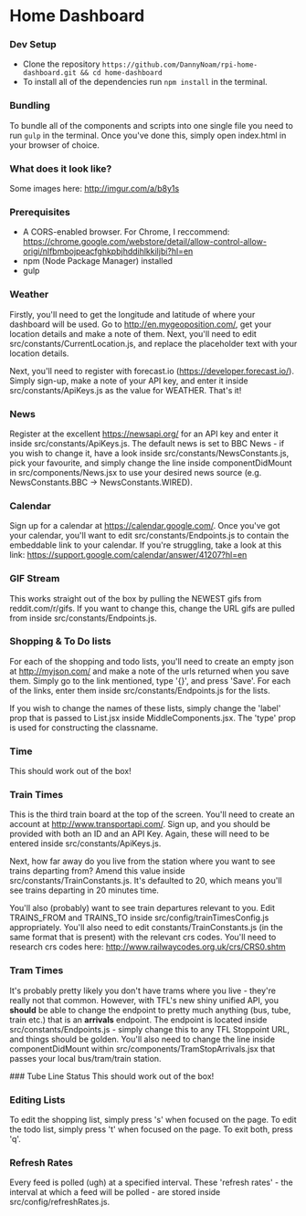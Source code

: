 # Home Dashboard

### Dev Setup
- Clone the repository `https://github.com/DannyNoam/rpi-home-dashboard.git && cd home-dashboard`
- To install all of the dependencies run `npm install` in the terminal.

### Bundling
To bundle all of the components and scripts into one single file you need to run `gulp` in the terminal. Once you've done this, simply open index.html in your browser of choice.

### What does it look like?
Some images here: http://imgur.com/a/b8y1s

### Prerequisites
- A CORS-enabled browser. For Chrome, I reccommend: https://chrome.google.com/webstore/detail/allow-control-allow-origi/nlfbmbojpeacfghkpbjhddihlkkiljbi?hl=en
- npm (Node Package Manager) installed
- gulp

### Weather
Firstly, you'll need to get the longitude and latitude of where your dashboard will be used. Go to http://en.mygeoposition.com/, get your location details and make a note of them. Next, you'll need to edit src/constants/CurrentLocation.js, and replace the placeholder text with your location details.

Next, you'll need to register with forecast.io (https://developer.forecast.io/). Simply sign-up, make a note of your API key, and enter it inside src/constants/ApiKeys.js as the value for WEATHER. That's it!

### News
Register at the excellent https://newsapi.org/ for an API key and enter it inside src/constants/ApiKeys.js. The default news is set to BBC News - if you wish to change it, have a look inside src/constants/NewsConstants.js, pick your favourite, and simply change the line inside componentDidMount in src/components/News.jsx to use your desired news source (e.g. NewsConstants.BBC -> NewsConstants.WIRED).

### Calendar
Sign up for a calendar at https://calendar.google.com/. Once you've got your calendar, you'll want to edit src/constants/Endpoints.js to contain the embeddable link to your calendar. If you're struggling, take a look at this link: https://support.google.com/calendar/answer/41207?hl=en

### GIF Stream
This works straight out of the box by pulling the NEWEST gifs from reddit.com/r/gifs. If you want to change this, change the URL gifs are pulled from inside src/constants/Endpoints.js.

### Shopping & To Do lists
For each of the shopping and todo lists, you'll need to create an empty json at http://myjson.com/ and make a note of the urls returned when you save them. Simply go to the link mentioned, type '{}', and press 'Save'. For each of the links, enter them inside src/constants/Endpoints.js for the lists.

If you wish to change the names of these lists, simply change the 'label' prop that is passed to List.jsx inside MiddleComponents.jsx. The 'type' prop is used for constructing the classname.

### Time
This should work out of the box!

### Train Times
This is the third train board at the top of the screen. You'll need to create an account at http://www.transportapi.com/. Sign up, and you should be provided with both an ID and an API Key. Again, these will need to be entered inside src/constants/ApiKeys.js.

Next, how far away do you live from the station where you want to see trains departing from? Amend this value inside src/constants/TrainConstants.js. It's defaulted to 20, which means you'll see trains departing in 20 minutes time.

You'll also (probably) want to see train departures relevant to you. Edit TRAINS_FROM and TRAINS_TO inside src/config/trainTimesConfig.js appropriately. You'll also need to edit constants/TrainConstants.js (in the same format that is present) with the relevant crs codes. You'll need to research crs codes here: http://www.railwaycodes.org.uk/crs/CRS0.shtm

### Tram Times
It's probably pretty likely you don't have trams where you live - they're really not that common. However, with TFL's new shiny unified API, you **should** be able to change the endpoint to pretty much anything (bus, tube, train etc.) that is an **arrivals** endpoint. The endpoint is located inside src/constants/Endpoints.js - simply change this to any TFL Stoppoint URL, and things should be golden. You'll also need to change the line inside componentDidMount within src/components/TramStopArrivals.jsx that passes your local bus/tram/train station.

### Tube Line Status
This should work out of the box!

### Editing Lists
To edit the shopping list, simply press 's' when focused on the page.
To edit the todo list, simply press 't' when focused on the page.
To exit both, press 'q'.

### Refresh Rates
Every feed is polled (ugh) at a specified interval. These 'refresh rates' - the interval at which a feed will be polled - are stored inside src/config/refreshRates.js.
